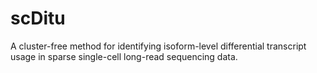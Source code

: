 # scDitu

A cluster-free method for identifying isoform-level differential transcript usage in sparse single-cell long-read sequencing data.
